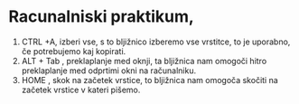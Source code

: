 # Racunalniski praktikum,

1.	CTRL +A, izberi vse, s to bljižnico izberemo vse vrstitce, to je uporabno, če potrebujemo kaj kopirati.
2.	ALT + Tab , preklaplanje med oknji, ta bljižnica nam omogoči hitro preklaplanje med odprtimi okni na računalniku.
3.	HOME , skok na začetek vrstice, to bljižnica nam omogoča skočiti na začetek vrstice v kateri pišemo.


